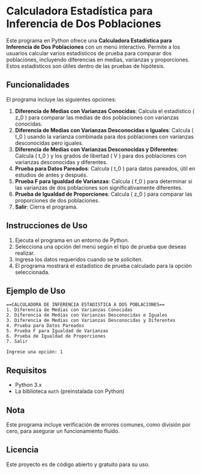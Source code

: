 
# Calculadora Estadística para Inferencia de Dos Poblaciones

Este programa en Python ofrece una **Calculadora Estadística para Inferencia de Dos Poblaciones** con un menú interactivo. Permite a los usuarios calcular varios estadísticos de prueba para comparar dos poblaciones, incluyendo diferencias en medias, varianzas y proporciones. Estos estadísticos son útiles dentro de las pruebas de hipótesis.

## Funcionalidades

El programa incluye las siguientes opciones:

1. **Diferencia de Medias con Varianzas Conocidas**: Calcula el estadístico \( z_0 \) para comparar las medias de dos poblaciones con varianzas conocidas.
2. **Diferencia de Medias con Varianzas Desconocidas e Iguales**: Calcula \( t_0 \) usando la varianza combinada para dos poblaciones con varianzas desconocidas pero iguales.
3. **Diferencia de Medias con Varianzas Desconocidas y Diferentes**: Calcula \( t_0 \) y los grados de libertad \( V \) para dos poblaciones con varianzas desconocidas y diferentes.
4. **Prueba para Datos Pareados**: Calcula \( t_0 \) para datos pareados, útil en estudios de antes y después.
5. **Prueba F para Igualdad de Varianzas**: Calcula \( f_0 \) para determinar si las varianzas de dos poblaciones son significativamente diferentes.
6. **Prueba de Igualdad de Proporciones**: Calcula \( z_0 \) para comparar las proporciones de dos poblaciones.
7. **Salir**: Cierra el programa.

## Instrucciones de Uso

1. Ejecuta el programa en un entorno de Python.
2. Selecciona una opción del menú según el tipo de prueba que deseas realizar.
3. Ingresa los datos requeridos cuando se te soliciten.
4. El programa mostrará el estadístico de prueba calculado para la opción seleccionada.

## Ejemplo de Uso

```
==CALCULADORA DE INFERENCIA ESTADISTICA A DOS POBLACIONES==
1. Diferencia de Medias con Varianzas Conocidas
2. Diferencia de Medias con Varianzas Desconocidas e Iguales
3. Diferencia de Medias con Varianzas Desconocidas y Diferentes
4. Prueba para Datos Pareados
5. Prueba F para Igualdad de Varianzas
6. Prueba de Igualdad de Proporciones
7. Salir

Ingrese una opción: 1
```

## Requisitos

- Python 3.x
- La biblioteca `math` (preinstalada con Python)

## Nota

Este programa incluye verificación de errores comunes, como división por cero, para asegurar un funcionamiento fluido.

## Licencia

Este proyecto es de código abierto y gratuito para su uso.
